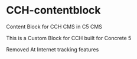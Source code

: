 # CCH-contentblock
Content Block for CCH CMS in C5 CMS

This is a Custom Block for CCH built for Concrete 5

Removed At Internet tracking features
